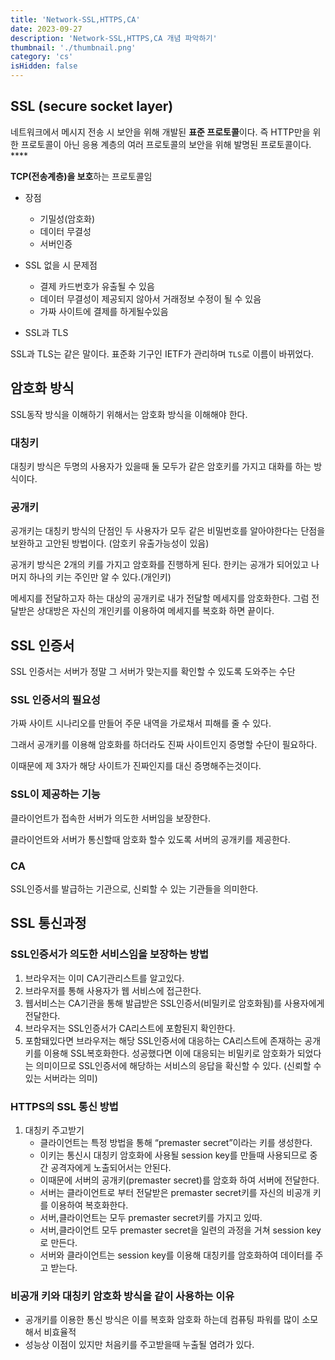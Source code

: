 ```yaml
---
title: 'Network-SSL,HTTPS,CA'
date: 2023-09-27
description: 'Network-SSL,HTTPS,CA 개념 파악하기'
thumbnail: './thumbnail.png'
category: 'cs'
isHidden: false
---
```


## SSL (secure socket layer)

네트워크에서 메시지 전송 시 보안을 위해 개발된 **표준 프로토콜**이다. 즉 HTTP만을 위한 프로토콜이 아닌 응용 계층의 여러 프로토콜의 보안을 위해 발명된 프로토콜이다. \*\*\*\*

**TCP(전송계층)을 보호**하는 프로토콜임

- 장점

  - 기밀성(암호화)
  - 데이터 무결성
  - 서버인증

- SSL 없을 시 문제점

  - 결제 카드번호가 유출될 수 있음
  - 데이터 무결성이 제공되지 않아서 거래정보 수정이 될 수 있음
  - 가짜 사이트에 결제를 하게될수있음

- SSL과 TLS

SSL과 TLS는 같은 말이다. 표준화 기구인 IETF가 관리하며 `TLS`로 이름이 바뀌었다.

## 암호화 방식

SSL동작 방식을 이해하기 위해서는 암호화 방식을 이해해야 한다.

### 대칭키

대칭키 방식은 두명의 사용자가 있을때 둘 모두가 같은 암호키를 가지고 대화를 하는 방식이다.

### 공개키

공개키는 대칭키 방식의 단점인 두 사용자가 모두 같은 비밀번호를 알아야한다는 단점을 보완하고 고안된 방법이다. (암호키 유출가능성이 있음)

공개키 방식은 2개의 키를 가지고 암호화를 진행하게 된다. 한키는 공개가 되어있고 나머지 하나의 키는 주인만 알 수 있다.(개인키)

메세지를 전달하고자 하는 대상의 공개키로 내가 전달할 메세지를 암호화한다. 그럼 전달받은 상대방은 자신의 개인키를 이용하여 메세지를 복호화 하면 끝이다.

## SSL 인증서

SSL 인증서는 서버가 정말 그 서버가 맞는지를 확인할 수 있도록 도와주는 수단

### SSL 인증서의 필요성

가짜 사이트 시나리오를 만들어 주문 내역을 가로채서 피해를 줄 수 있다.

그래서 공개키를 이용해 암호화를 하더라도 진짜 사이트인지 증명할 수단이 필요하다.

이때문에 제 3자가 해당 사이트가 진짜인지를 대신 증명해주는것이다.

### SSL이 제공하는 기능

클라이언트가 접속한 서버가 의도한 서버임을 보장한다.

클라이언트와 서버가 통신할때 암호화 할수 있도록 서버의 공개키를 제공한다.

### CA

SSL인증서를 발급하는 기관으로, 신뢰할 수 있는 기관들을 의미한다.

## SSL 통신과정

### SSL인증서가 의도한 서비스임을 보장하는 방법

1. 브라우저는 이미 CA기관리스트를 알고있다.
2. 브라우저를 통해 사용자가 웹 서비스에 접근한다.
3. 웹서비스는 CA기관을 통해 발급받은 SSL인증서(비밀키로 암호화됨)를 사용자에게 전달한다.
4. 브라우저는 SSL인증서가 CA리스트에 포함된지 확인한다.
5. 포함돼있다면 브라우저는 해당 SSL인증서에 대응하는 CA리스트에 존재하는 공개키를 이용해 SSL복호화한다. 성공했다면 이에 대응되는 비밀키로 암호화가 되었다는 의미이므로 SSL인증서에 해당하는 서비스의 응답을 확신할 수 있다. (신뢰할 수 있는 서버라는 의미)

### HTTPS의 SSL 통신 방법

1. 대칭키 주고받기
   - 클라이언트는 특정 방법을 통해 “premaster secret”이라는 키를 생성한다.
   - 이키는 통신시 대칭키 암호화에 사용될 session key를 만들때 사용되므로 중간 공격자에게 노출되어서는 안된다.
   - 이때문에 서버의 공개키(premaster secret)를 암호화 하여 서버에 전달한다.
   - 서버는 클라이언트로 부터 전달받은 premaster secret키를 자신의 비공개 키를 이용하여 복호화한다.
   - 서버,클라이언트는 모두 premaster secret키를 가지고 있따.
   - 서버,클라이언트 모두 premaster secret을 일련의 과정을 거쳐 session key로 만든다.
   - 서버와 클라이언트는 session key를 이용해 대칭키를 암호화하여 데이터를 주고 받는다.

### 비공개 키와 대칭키 암호화 방식을 같이 사용하는 이유

- 공개키를 이용한 통신 방식은 이를 복호화 암호화 하는데 컴퓨팅 파워를 많이 소모해서 비효율적
- 성능상 이점이 있지만 처음키를 주고받을때 누출될 염려가 있다.
